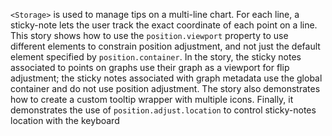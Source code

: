 `<Storage>` is used to manage tips on a multi-line chart. For each line, a sticky-note lets the user track the exact coordinate of each point on a line.
This story shows how to use the `position.viewport` property to use different elements to constrain position adjustment, and not just the default element specified by `position.container`. In the story, the sticky notes associated to points on graphs use their graph as a viewport for flip adjustment; the sticky notes associated with graph metadata use the global container and do not use position adjustment.
The story also demonstrates how to create a custom tooltip wrapper with multiple icons.
Finally, it demonstrates the use of `position.adjust.location` to control sticky-notes location with the keyboard